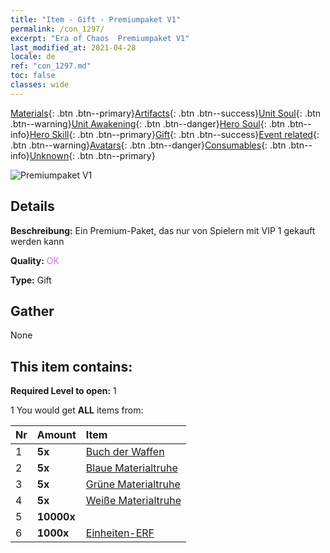 ```yaml
---
title: "Item - Gift - Premiumpaket V1"
permalink: /con_1297/
excerpt: "Era of Chaos  Premiumpaket V1"
last_modified_at: 2021-04-28
locale: de
ref: "con_1297.md"
toc: false
classes: wide
---
```

 [Materials](/ItemsDE/){: .btn .btn--primary}[Artifacts](/ItemsDE/Artifacts/){: .btn .btn--success}[Unit Soul](/ItemsDE/UnitSoul/){: .btn .btn--warning}[Unit Awakening](/ItemsDE/UnitAwakening/){: .btn .btn--danger}[Hero Soul](/ItemsDE/HeroSoul/){: .btn .btn--info}[Hero Skill](/ItemsDE/HeroSkill/){: .btn .btn--primary}[Gift](/ItemsDE/Gift/){: .btn .btn--success}[Event related](/ItemsDE/Events/){: .btn .btn--warning}[Avatars](/ItemsDE/Avatars/){: .btn .btn--danger}[Consumables](/ItemsDE/Consumables/){: .btn .btn--info}[Unknown](/ItemsDE/Unknown/){: .btn .btn--primary}

 ![Premiumpaket V1](/images/t/i_905001.png)

## Details
 **Beschreibung:** Ein Premium-Paket, das nur von Spielern mit VIP 1 gekauft werden kann

 **Quality:** <span style="color: #DA70D6">OK</span>

 **Type:** Gift

## Gather

  None

## This item contains:

 **Required Level to open:** 1

 1 You would get **ALL** items  from:

  | Nr | Amount |     Item    |
  |:---|:-------|:------------|
  | 1 |  **5x** | [Buch der Waffen](/ItemsDE/mat_18/) |  | 
  | 2 |  **5x** | [Blaue Materialtruhe](/ItemsDE/con_1256/) |  | 
  | 3 |  **5x** | [Grüne Materialtruhe](/ItemsDE/con_1255/) |  | 
  | 4 |  **5x** | [Weiße Materialtruhe](/ItemsDE/con_1254/) |  | 
  | 5 |  **10000x** | <i class="fas fa-coins"/> |  | 
  | 6 |  **1000x** | [Einheiten-ERF](/ItemsDE/con_902/) |  | 
